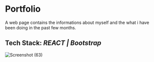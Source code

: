 # Portfolio

A web page contains the informations about myself and the what i have been doing in the past few months.


Tech Stack: ***REACT | Bootstrap***
----
![Screenshot (63)](https://user-images.githubusercontent.com/103952018/191334775-b48b21d5-ecfe-4b15-a3e2-bb4f6232f9cf.png)
